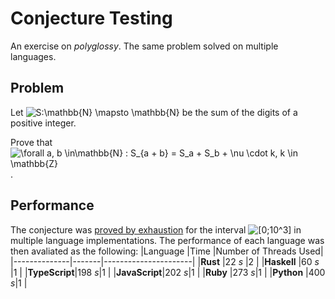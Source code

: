# Conjecture Testing
An exercise on _polyglossy_. The same problem solved on multiple languages.

## Problem
Let  <img src="https://latex.codecogs.com/gif.latex?S:\mathbb{N}&space;\mapsto&space;\mathbb{N}" title="S:\mathbb{N} \mapsto \mathbb{N}" /> be the sum of the digits of a positive integer.

Prove that <img src="https://latex.codecogs.com/gif.latex?\forall&space;a,&space;b&space;\in\mathbb{N}&space;:&space;S_{a&space;&plus;&space;b}&space;=&space;S_a&space;&plus;&space;S_b&space;&plus;&space;9&space;k,&space;k&space;\in&space;\mathbb{Z}" title="\forall a, b \in\mathbb{N} : S_{a + b} = S_a + S_b + \nu \cdot k, k \in \mathbb{Z}" />.

## Performance
The conjecture was [proved by exhaustion](https://en.wikipedia.org/wiki/Proof_by_exhaustion) for the interval <img src="https://latex.codecogs.com/gif.latex?[0;10^3]" title="[0;10^3]" /> in multiple language implementations. The performance of each language was then avaliated as the following:
|Language      |Time   |Number of Threads Used|
|--------------|-------|----------------------|
|**Rust**      |22 _s_ |2                     |
|**Haskell**   |60 _s_ |1                     |
|**TypeScript**|198 _s_|1                     |
|**JavaScript**|202 _s_|1                     |
|**Ruby**      |273 _s_|1                     |
|**Python**    |400 _s_|1                     |